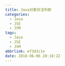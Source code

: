 ```yaml
---
title: Java对象存活判断
categories:
  - Java
  - JSE
  - JVM
tags:
  - Java
  - JSE
  - JVM
abbrlink: ef3d3c1e
date: 2018-06-06 20:10:22
---
```

